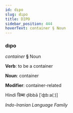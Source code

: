 ```yaml
---
id: dıpo
slug: dıpo
title: DIPO
sidebar_position: 444
hoverText: container § Noun
---
```


### dıpo

*container* **§** Noun

**Verb**: to be a container

**Noun**: container

**Modifier**: container-related

Hindi डिब्बा ḍibbā [ˈɖɪbːa(ː)]

*Indo-Iranian Language Family*